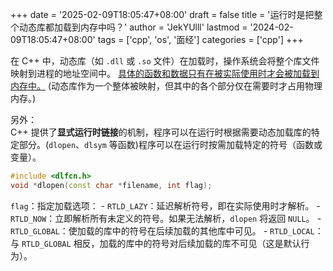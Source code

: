 +++
date = '2025-02-09T18:05:47+08:00'
draft = false
title = '运行时是把整个动态库都加载到内存中吗？'
author = 'JekYUlll'
lastmod = '2024-02-09T18:05:47+08:00'
tags = ['cpp', 'os', '面经']
categories = ['cpp']
+++

在 C++ 中，动态库（如 `.dll` 或 `.so` 文件）在加载时，操作系统会将整个库文件映射到进程的地址空间中。
<u>具体的函数和数据只有在被实际使用时才会被加载到内存中。</u>
(动态库作为一个整体被映射，但其中的各个部分仅在需要时才占用物理内存。)

另外：  
C++ 提供了**显式运行时链接**的机制，程序可以在运行时根据需要动态加载库的特定部分。(`dlopen`、`dlsym` 等函数)程序可以在运行时按需加载特定的符号（函数或变量）。

```cpp
#include <dlfcn.h>
void *dlopen(const char *filename, int flag);
```

`flag`：指定加载选项：
    - `RTLD_LAZY`：延迟解析符号，即在实际使用时才解析。
    - `RTLD_NOW`：立即解析所有未定义的符号。如果无法解析，`dlopen` 将返回 `NULL`。
    - `RTLD_GLOBAL`：使加载的库中的符号在后续加载的其他库中可见。
    - `RTLD_LOCAL`：与 `RTLD_GLOBAL` 相反，加载的库中的符号对后续加载的库不可见（这是默认行为）。